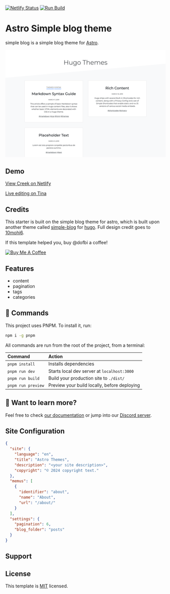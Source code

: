[![Netlify Status](https://api.netlify.com/api/v1/badges/13421fcf-e03c-4f6a-9ad1-1aa1ec13e0ba/deploy-status)](https://app.netlify.com/sites/astro-simple-blog/deploys) [![Run Build](https://github.com/dofbi/astro-simple-blog-theme/actions/workflows/build-test.yml/badge.svg)](https://github.com/dofbi/astro-simple-blog-theme/actions/workflows/build-test.yml)

# Astro Simple blog theme

simple blog is a simple blog theme for [Astro](https://docs.astro.build).

![screenshot](https://raw.githubusercontent.com/10mohi6/hugo-theme-simple-blog/master/images/screenshot.png)

## Demo

[View Creek on Netlify](https://astro-simple-blog.netlify.app/)

[Live editing on Tina](/public/assets/simple-blog-with-tina-demo.mp4)

## Credits

This starter is buiit on the simple blog theme for astro, which is built upon
another theme called [simple-blog](https://github.com/10mohi6/hugo-theme-simple-blog)
for [hugo](https://gohugo.io/). Full design credit goes to [10mohi6](https://github.com/10mohi6).

If this template helped you, buy @dofbi a coffee!

<a href="https://www.buymeacoffee.com/51JrBtX" target="_blank"><img src="https://cdn.buymeacoffee.com/buttons/v2/default-yellow.png" alt="Buy Me A Coffee" style="height: 60px !important;width: 217px !important;" ></a>

## Features

- content
- pagination
- tags
- categories

## 🧞 Commands

This project uses PNPM. To install it, run:

```sh
npm i -g pnpm
```

All commands are run from the root of the project, from a terminal:

| Command            | Action                                       |
| :----------------- | :------------------------------------------- |
| `pnpm install`     | Installs dependencies                        |
| `pnpm run dev`     | Starts local dev server at `localhost:3000`  |
| `pnpm run build`   | Build your production site to `./dist/`      |
| `pnpm run preview` | Preview your build locally, before deploying |

## 👀 Want to learn more?

Feel free to check [our documentation](https://github.com/withastro/astro) or jump into our [Discord server](https://astro.build/chat).

## Site Configuration

```json
{
  "site": {
    "language": "en",
    "title": "Astro Themes",
    "description": "<your site description>",
    "copyright": "© 2024 copyright text."
  },
  "memus": [
    {
      "identifier": "about",
      "name": "About",
      "url": "/about/"
    }
  ],
  "settings": {
    "pagination": 6,
    "blog_folder": "posts"
  }
}
```

## Support

## License

This template is [MIT](LICENSE) licensed.
